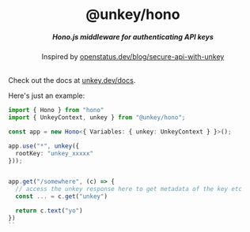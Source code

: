 <div align="center">
    <h1 align="center">@unkey/hono</h1>
    <h5>Hono.js middleware for authenticating API keys</h5>
</div>

<div align="center">
  Inspired by <a href="https://www.openstatus.dev/blog/secure-api-with-unkey">openstatus.dev/blog/secure-api-with-unkey</a>
</div>
<br/>

Check out the docs at [unkey.dev/docs](https://unkey.com/docs/libraries/ts/hono).

Here's just an example:

```ts
import { Hono } from "hono"
import { UnkeyContext, unkey } from "@unkey/hono";

const app = new Hono<{ Variables: { unkey: UnkeyContext } }>();

app.use("*", unkey({
  rootKey: "unkey_xxxxx"
}));


app.get("/somewhere", (c) => {
  // access the unkey response here to get metadata of the key etc
  const ... = c.get("unkey")

  return c.text("yo")
})
``
```
